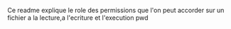Ce readme explique le role des permissions que l'on peut accorder sur un fichier a la lecture,a l'ecriture et l'execution
pwd
